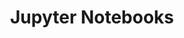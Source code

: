 ---
layout: default
modal-id: 1
img: jupyter.svg
title: Jupyter Notebooks
alt: image-alt
description: Mit Jupyter-Notebooks lassen sich Arbeitsaufträge vorstrukturieren und bearbeiten.
---
